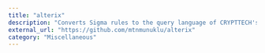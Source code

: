```yaml
---
title: "alterix"
description: "Converts Sigma rules to the query language of CRYPTTECH's SIEM"
external_url: "https://github.com/mtnmunuklu/alterix"
category: "Miscellaneous"
---
```

